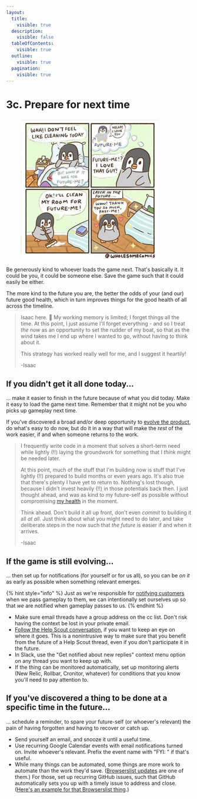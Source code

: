 ```yaml
---
layout:
  title:
    visible: true
  description:
    visible: false
  tableOfContents:
    visible: true
  outline:
    visible: true
  pagination:
    visible: true
---
```


# 3c. Prepare for next time

<figure><img src="../../.gitbook/assets/93C6C181-9209-4421-A42E-CBA036C848F2.jpg" alt="" width="375"><figcaption></figcaption></figure>

Be generously kind to whoever loads the game next. That's basically it. It could be you, it could be someone else. Save the game such that it could easily be either.

The more kind to the future you are, the better the odds of your (and our) future good health, which in turn improves things for the good health of all across the timeline.

> Isaac here. :wave: My working memory is limited; I forget things all the time. At this point, I just assume I'll forget everything - and so I treat _the now_ as an opportunity to set the rudder of my boat, so that as the wind takes me I end up where I wanted to go, without having to think about it.
>
> This strategy has worked really well for me, and I suggest it heartily!
>
> \-Isaac

## If you didn't get it all done today...

... make it easier to finish in the future because of what you did today. Make it easy to load the game next time. Remember that it might not be you who picks up gameplay next time.

If you've discovered a broad and/or deep opportunity to [evolve the product](3a-record.md), do what's easy to do now, but do it in a way that will make the _rest_ of the work easier, if and when someone returns to the work.

> I frequently write code in a moment that solves a short-term need while lightly (!!) laying the groundwork for something that I _think_ might be needed later.
>
> At this point, much of the stuff that I'm building now is stuff that I've lightly (!!) prepared to build months or even years ago. It's also true that there's plenty I have yet to return to. Nothing's lost though, because I didn't invest heavily (!!) in those potentials back then. I just thought ahead, and was as kind to my future-self as possible without compromising [my health](../../priorities.md) in the moment.
>
> Think ahead. Don't build it all up front, don't even _commit_ to building it all _at all_. Just think about what you might need to do later, and take deliberate steps in the now such that _the future_ is easier if and when it arrives.
>
> \-Isaac

## If the game is still evolving...

... then set up for notifications (for yourself or for us all), so you can be _on it_ as early as possible when something relevant emerges.

{% hint style="info" %}
Just as we're responsible for [notifying customers](3b-push.md) when we pass gameplay to them, we can intentionally set ourselves up so that _we_ are notified when gameplay passes to us.
{% endhint %}

* Make sure email threads have a group address on the cc list. Don't risk having the context be lost in your private email.
* [Follow the Help Scout conversation](https://docs.helpscout.com/article/671-follow-a-conversation), if you want to keep an eye on where it goes. This is a nonintrusive way to make sure that you benefit from the future of a Help Scout thread, even if you don't participate it in the future.
* In Slack, use the "Get notified about new replies" context menu option on any thread you want to keep up with.
* If the thing can be monitored automatically, set up monitoring alerts (New Relic, Rollbar, Cronitor, whatever) for conditions that you know you'll need to pay attention to.

## If you've discovered a thing to be done at a specific time in the future...

... schedule a reminder, to spare your future-self (or whoever's relevant) the pain of having forgotten and having to recover or catch up.

* Send yourself an email, and snooze it until a useful time.
* Use recurring Google Calendar events with email notifications turned on. Invite whoever's relevant. Prefix the event name with "FYI: " if that's useful.
* While many things can be automated, some things are more work to automate than the work they'd save. ([Browserslist updates](https://github.com/browserslist/update-db/blob/a727d276a0a0f0b6a8432221a6014dc524502ad1/README.md#why-you-need-to-call-it-regularly) are one of them.) For those, set up recurring GitHub issues, such that GitHub automatically sets you up with a timely issue to address and close. ([Here's an example for that Browserslist thing](https://gist.github.com/isaacbowen/4ed1cf0ea46375d51255a6a8d5714269).)
